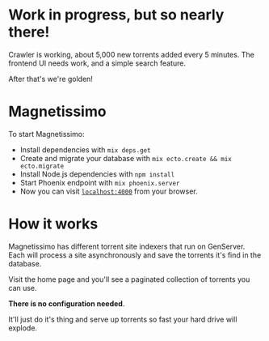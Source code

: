 # Work in progress, but so nearly there!

Crawler is working, about 5,000 new torrents added every 5 minutes. The
frontend UI needs work, and a simple search feature.

After that's we're golden!

# Magnetissimo

To start Magnetissimo:

  * Install dependencies with `mix deps.get`
  * Create and migrate your database with `mix ecto.create && mix ecto.migrate`
  * Install Node.js dependencies with `npm install`
  * Start Phoenix endpoint with `mix phoenix.server`
  * Now you can visit [`localhost:4000`](http://localhost:4000) from your browser.

# How it works

Magnetissimo has different torrent site indexers that run on GenServer. Each
will process a site asynchronously and save the torrents it's find in the
database.

Visit the home page and you'll see a paginated collection of torrents you can
use.

**There is no configuration needed**.

It'll just do it's thing and serve up torrents so fast your hard drive will
explode.
